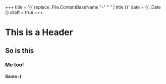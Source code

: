 +++
title = '{{ replace .File.ContentBaseName "-" " " | title }}'
date = {{ .Date }}
draft = true
+++

# This is a Header
## So is this
### Me too!
#### Same :)
